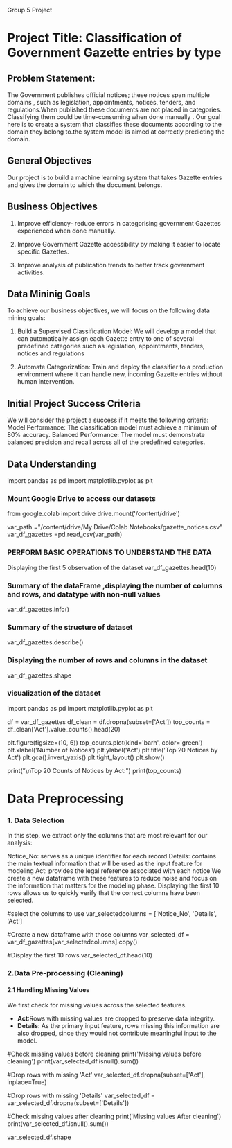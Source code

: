 Group 5 Project

# Project Title: Classification of Government Gazette entries by type

## Problem Statement:
The Government publishes official notices; these notices span multiple domains , such as legislation, appointments, notices, tenders, and regulations.When published these documents are not placed in categories. Classifying them could be time-consuming when done manually . Our goal here is to create a system that classifies these documents according to the domain they belong to.the system model is aimed at correctly predicting the domain.

## General Objectives

Our project is to build a machine learning system that takes  Gazette entries and gives the domain to which the document belongs.

## Business Objectives
1. Improve efficiency- reduce errors in categorising government Gazettes experienced when done manually.

2. Improve Government Gazette accessibility by making it easier to locate specific Gazettes.

3. Improve analysis of publication trends to better track government activities.

## Data Mininig Goals

To achieve our business objectives, we will focus on the following data mining goals:

1. Build a Supervised Classification Model: We will develop a model that can
automatically assign each Gazette entry to one of several predefined categories such as
legislation, appointments, tenders, notices and regulations

2. Automate Categorization: Train and deploy the classifier to a production
environment where it can handle new, incoming Gazette entries without human
intervention.

## Initial Project Success Criteria

We will consider the project a success if it meets the following criteria:
Model Performance: The classification model must achieve a minimum of 80% accuracy.
Balanced Performance: The model must demonstrate balanced precision and recall across all of the predefined categories.


## Data Understanding
import pandas as pd
import matplotlib.pyplot as plt

### Mount Google Drive to access our datasets
from google.colab import drive
drive.mount('/content/drive')

var_path ="/content/drive/My Drive/Colab Notebooks/gazette_notices.csv"
var_df_gazettes =pd.read_csv(var_path)

### PERFORM BASIC OPERATIONS TO UNDERSTAND THE DATA
Displaying the first 5 observation of the dataset
var_df_gazettes.head(10)

### Summary of the dataFrame ,displaying the number of columns and rows, and datatype with non-null values
var_df_gazettes.info()

### Summary of the structure of dataset
var_df_gazettes.describe()

### Displaying the number of rows and columns in the dataset
var_df_gazettes.shape

### visualization of the dataset
import pandas as pd
import matplotlib.pyplot as plt


df = var_df_gazettes
df_clean = df.dropna(subset=['Act'])
top_counts = df_clean['Act'].value_counts().head(20)

plt.figure(figsize=(10, 6))
top_counts.plot(kind='barh', color='green')
plt.xlabel('Number of Notices')
plt.ylabel('Act')
plt.title('Top 20 Notices by Act')
plt.gca().invert_yaxis()
plt.tight_layout()
plt.show()


print("\nTop 20 Counts of Notices by Act:")
print(top_counts)

# **Data Preprocessing**
### **1. Data Selection**
In this step, we extract only the columns that are most relevant for our analysis:

Notice_No: serves as a unique identifier for each record
Details: contains the main textual information that will be used as the input feature for modeling
Act: provides the legal reference associated with each notice
We create a new dataframe with these features to reduce noise and focus on the information that matters for the modeling phase.
Displaying the first 10 rows allows us to quickly verify that the correct columns have been selected.

#select the columns to use
var_selectedcolumns = ['Notice_No', 'Details', 'Act']

#Create a new dataframe with those columns
var_selected_df = var_df_gazettes[var_selectedcolumns].copy()

#Display the first 10 rows
var_selected_df.head(10)

### **2.Data Pre-processing (Cleaning)**
#### **2.1 Handling Missing Values**
We first check for missing values across the selected features.  

- **Act**:Rows with missing values are dropped to preserve data integrity.  
- **Details**: As the primary input feature, rows missing this information are also dropped, since they would not contribute meaningful input to the model.  

#Check missing values before cleaning
print('Missing values before cleaning')
print(var_selected_df.isnull().sum())

#Drop rows with missing 'Act'
var_selected_df.dropna(subset=['Act'], inplace=True)

#Drop rows with missing 'Details'
var_selected_df = var_selected_df.dropna(subset=['Details'])

#Check missing values after cleaning
print('Missing values After cleaning')
print(var_selected_df.isnull().sum())

var_selected_df.shape